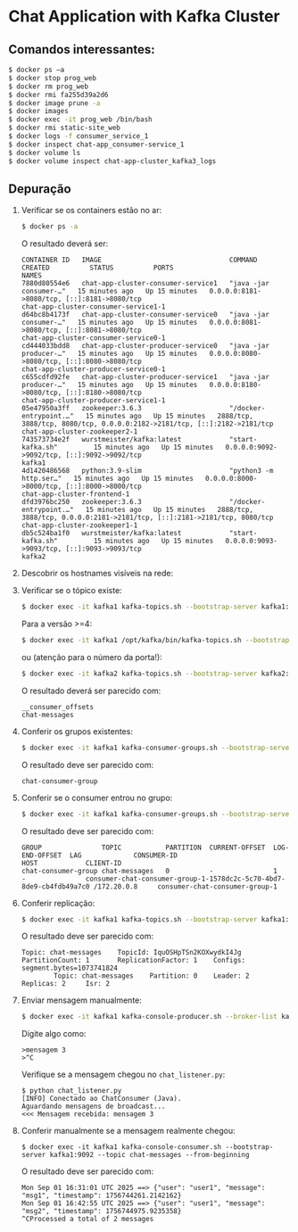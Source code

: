 # Chat Application with Kafka Cluster

## Comandos interessantes:

```bash
$ docker ps –a
$ docker stop prog_web
$ docker rm prog_web
$ docker rmi fa255d39a2d6
$ docker image prune -a
$ docker images
$ docker exec -it prog_web /bin/bash
$ docker rmi static-site_web
$ docker logs -f consumer_service_1
$ docker inspect chat-app_consumer-service_1
$ docker volume ls
$ docker volume inspect chat-app-cluster_kafka3_logs
```

## Depuração

1. Verificar se os containers estão no ar:
    ```bash
    $ docker ps -a
    ```

    O resultado deverá ser:
    ```text
    CONTAINER ID   IMAGE                                COMMAND                  CREATED          STATUS          PORTS                                                                       NAMES
    7880d80554e6   chat-app-cluster-consumer-service1   "java -jar consumer-…"   15 minutes ago   Up 15 minutes   0.0.0.0:8181->8080/tcp, [::]:8181->8080/tcp                                 chat-app-cluster-consumer-service1-1
    d64bc8b4173f   chat-app-cluster-consumer-service0   "java -jar consumer-…"   15 minutes ago   Up 15 minutes   0.0.0.0:8081->8080/tcp, [::]:8081->8080/tcp                                 chat-app-cluster-consumer-service0-1
    cd444033bdd8   chat-app-cluster-producer-service0   "java -jar producer-…"   15 minutes ago   Up 15 minutes   0.0.0.0:8080->8080/tcp, [::]:8080->8080/tcp                                 chat-app-cluster-producer-service0-1
    c655cdfd92fe   chat-app-cluster-producer-service1   "java -jar producer-…"   15 minutes ago   Up 15 minutes   0.0.0.0:8180->8080/tcp, [::]:8180->8080/tcp                                 chat-app-cluster-producer-service1-1
    05e47950a3ff   zookeeper:3.6.3                      "/docker-entrypoint.…"   15 minutes ago   Up 15 minutes   2888/tcp, 3888/tcp, 8080/tcp, 0.0.0.0:2182->2181/tcp, [::]:2182->2181/tcp   chat-app-cluster-zookeeper2-1
    743573734e2f   wurstmeister/kafka:latest            "start-kafka.sh"         15 minutes ago   Up 15 minutes   0.0.0.0:9092->9092/tcp, [::]:9092->9092/tcp                                 kafka1
    4d1420486568   python:3.9-slim                      "python3 -m http.ser…"   15 minutes ago   Up 15 minutes   0.0.0.0:8000->8000/tcp, [::]:8000->8000/tcp                                 chat-app-cluster-frontend-1
    dfd3976bc250   zookeeper:3.6.3                      "/docker-entrypoint.…"   15 minutes ago   Up 15 minutes   2888/tcp, 3888/tcp, 0.0.0.0:2181->2181/tcp, [::]:2181->2181/tcp, 8080/tcp   chat-app-cluster-zookeeper1-1
    db5c524ba1f0   wurstmeister/kafka:latest            "start-kafka.sh"         15 minutes ago   Up 15 minutes   0.0.0.0:9093->9093/tcp, [::]:9093->9093/tcp                                 kafka2
    ```

1. Descobrir os hostnames visíveis na rede:

1. Verificar se o tópico existe:
    ```bash
    $ docker exec -it kafka1 kafka-topics.sh --bootstrap-server kafka1:9092 --list
    ```
    Para a versão >=4:
    ```bash
    $ docker exec -it kafka1 /opt/kafka/bin/kafka-topics.sh --bootstrap-server kafka1:9092 --list
    ```
    ou (atenção para o número da porta!):
    ```bash
    $ docker exec -it kafka2 kafka-topics.sh --bootstrap-server kafka2:9093 --list
    ```

    O resultado deverá ser parecido com:
    ```text
    __consumer_offsets
    chat-messages
    ```

1. Conferir os grupos existentes:
    ```bash
    $ docker exec -it kafka1 kafka-consumer-groups.sh --bootstrap-server kafka1:9092 --list
    ```

    O resultado deve ser parecido com:
    ```text
    chat-consumer-group
    ```

1. Conferir se o consumer entrou no grupo:
    ```bash
    $ docker exec -it kafka1 kafka-consumer-groups.sh --bootstrap-server kafka1:9092 --describe --group chat-consumer-group
    ```

    O resultado deve ser parecido com:
    ```text
    GROUP               TOPIC           PARTITION  CURRENT-OFFSET  LOG-END-OFFSET  LAG             CONSUMER-ID                                                         HOST            CLIENT-ID
    chat-consumer-group chat-messages   0          -               1               -               consumer-chat-consumer-group-1-1578dc2c-5c70-4bd7-8de9-cb4fdb49a7c0 /172.20.0.8     consumer-chat-consumer-group-1
    ```

1. Conferir replicação:
    ```bash
    $ docker exec -it kafka1 kafka-topics.sh --bootstrap-server kafka1:9092 --describe --topic chat-messages
    ```

    O resultado deve ser parecido com:
    ```text
    Topic: chat-messages    TopicId: IquOSHpTSn2KOXwydkI4Jg PartitionCount: 1       ReplicationFactor: 1    Configs: segment.bytes=1073741824
            Topic: chat-messages    Partition: 0    Leader: 2       Replicas: 2     Isr: 2
    ```

1. Enviar mensagem manualmente:
    ```bash
    $ docker exec -it kafka1 kafka-console-producer.sh --broker-list kafka1:9092 --topic chat-messages
    ```

    Digite algo como:
    ```text
    >mensagem 3
    >^C
    ```

    Verifique se a mensagem chegou no `chat_listener.py`:
    ```text
    $ python chat_listener.py 
    [INFO] Conectado ao ChatConsumer (Java).
    Aguardando mensagens de broadcast...
    <<< Mensagem recebida: mensagem 3
    ```

1. Conferir manualmente se a mensagem realmente chegou:
    ```text
    $ docker exec -it kafka1 kafka-console-consumer.sh --bootstrap-server kafka1:9092 --topic chat-messages --from-beginning
    ```

    O resultado deve ser parecido com:
    ```text
    Mon Sep 01 16:31:01 UTC 2025 ==> {"user": "user1", "message": "msg1", "timestamp": 1756744261.2142162}
    Mon Sep 01 16:42:55 UTC 2025 ==> {"user": "user1", "message": "msg2", "timestamp": 1756744975.9235358}
    ^CProcessed a total of 2 messages
    ```
